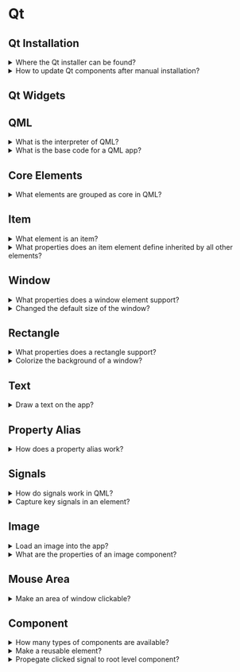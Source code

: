 # Qt

## Qt Installation

<details>
<summary>Where the Qt installer can be found?</summary>

> - Open source: qt.io/download-open-source
> - Commercial: qt.io/download
>
> ```sh
> chmod u+x qt*.run
> ./qt*.run
> ``````
> ---
> **Resources**
> - Cross-Platform Development with Qt6 and Modern C++ - Chapter 1
> ---
> **References**
> ---
</details>

<details>
<summary>How to update Qt components after manual installation?</summary>

> You can select new components to download and install or unselect them to
> remove them from your installation.
>
> ```sh
> ${QT_DIR}/MaintenanceTool.exe
> ``````
>
> ---
> **Resources**
> - Cross-Platform Development with Qt6 and Modern C++ - Chapter 1

> **References**
> ---
</details>

## Qt Widgets

## QML

<details>
<summary>What is the interpreter of QML?</summary>

> **Description**
>
> A runtime called the QmlEngine which loads the initial QML code. The
> developer can register C++ types with the runtime to interface with the
> native code. The `qml` tool is a pre-made runtime which is used directly.
>
> ---
> **Resources**
> - https://www.qt.io/product/qt6/qml-book
> ---
> **References**
> ---
</details>

<details>
<summary>What is the base code for a QML app?</summary>

> **Description**
>
> ```qml
> import QtQuick
>
> Window {
>     width: 640
>     height: 480
>     visible: true
>     title: qsTr("Sample")
> }
> ``````
>
> ---
> **Resources**
> - https://www.qt.io/product/qt6/qml-book
> ---
> **References**
> ---
</details>

## Core Elements

<details>
<summary>What elements are grouped as core in QML?</summary>

> **Description**
>
> - `Item`
> - `Rectangle`
> - `Text`
> - `Image`
> - `MouseArea`
>
> ---
> **Resources**
> - https://www.qt.io/product/qt6/qml-book

> **References**
> ---
</details>

## Item

<details>
<summary>What element is an item?</summary>

> `Item` is the base element for all visual elements as such all other visual
> elements inherits from `Item`. It doesn’t paint anything by itself but
> defines all properties which are common across all visual elements.
>
> The `Item` element is often used as a container for other elements, similar
> to the `div` element in HTML.
>
> ---
> **Resources**
> - https://www.qt.io/product/qt6/qml-book/ch04-qmlstart-core-elements
>
> ---
> **References**
> ---
</details>

<details>
<summary>What properties does an item element define inherited by all other elements?</summary>

> - **Geometry**: `x`, `y`, `width`, `height`, `z`
> - **Layouts**: `anchors`, `margins`
> - **Keys**: `Key`, `KeyNavigation`, `focus`
> - **Transformation**: `scale`, `rotate`, `transform`, `transformOrigin`
> - **Visual**: `opacity`, `visible`, `clip`, `smooth`
> - **State**: `states`, `state`, `transitions`
>
> ---
> **Resources**
> - https://www.qt.io/product/qt6/qml-book/ch04-qmlstart-core-elements
> ---
> **References**
> ---
</details>

## Window

<details>
<summary>What properties does a window element support?</summary>

> - `visible`
> - `visibilitity`
> - `title`
>
> ---
> **Resources**
> - https://www.qt.io/product/qt6/qml-book
> ---
> **References**
> ---
</details>

<details>
<summary>Changed the default size of the window?</summary>

> ```qml
> import QtQuick
>
> Window {
>     id: window
>     width: 300
>     height: 600
>     visible: true
>     visibility: Window.Maximized
>     title: qsTr("Image Viewer")
> }
> ``````
>
> ---
> **Resources**
> - https://www.qt.io/product/qt6/qml-book/ch04-qmlstart-core-elements
> ---
> **References**
> ---
</details>

## Rectangle

<details>
<summary>What properties does a rectangle support?</summary>

> **Description**
>
> `Rectangle` extends `Item` and adds following properties:
>
> - `color`
> - `border`: `border.radius`, `border.color`
> - `radius`
>
> ---
> **Resources**
> - https://www.qt.io/product/qt6/qml-book/ch04-qmlstart-core-elements
> ---
> **References**
> ---
</details>

<details>
<summary>Colorize the background of a window?</summary>

> ```qml
> import QtQuick
>
> Rectangle {
>     id: root
>     width: 600
>     height: 400
>     color: 'lightsteelblue'
> }
> ``````
>
> ---
> **Resources**
> - https://www.qt.io/product/qt6/qml-book
> ---
> **References**
> ---
</details>

## Text

<details>
<summary>Draw a text on the app?</summary>

> ```qml
> import QtQuick
>
> Window {
>     id: window
>     width: 640
>     height: 480
>     visible: true
>     title: qsTr("Image Viewer")
>
>     Text {
>         id: text
>         anchors.centerIn: parent
>         width: 100
>         height: 30
>         color: 'black'
>         horizontalAlignment: Text.AlignHCenter
>         verticalAlignment: Text.AlignVCenter
>         font.family: 'Ubuntu'
>         font.pixelSize: 18
>         text: 'Sample Text'
>         KeyNavigation.tab: other_text
>         focus: true
>         onHeightChanged: console.log('height: ', height)
>     }
> }
> ``````
>
> ---
> **Resources**
> - https://www.qt.io/product/qt6/qml-book
>
> ---
> **References**
> ---
</details>

## Property Alias

<details>
<summary>How does a property alias work?</summary>

> The alias keyword allows us to forward a property of an object or an object
> itself from within the type to an outer scope. A property alias does not need
> a type, it uses the type of the referenced property or object.
>
> ```qml
> property alias <name>: <reference>
> ``````
>
> ---
> **Resources**
> - https://www.qt.io/product/qt6/qml-book
> ---
> **References**
> ---
</details>

## Signals

<details>
<summary>How do signals work in QML?</summary>

> For every property, you can provide a signal handler. This handler is called after the property changes.
>
> ```qml
> ``````
> ---
> **Resources**
> - https://www.qt.io/product/qt6/qml-book
> ---
> **References**
> ---
</details>

<details>
<summary>Capture key signals in an element?</summary>

> ```qml
> Text {
>     id: label
>
>     onTextChanged: function(text) {
>         console.log("text changed to:", text)
>     }
>
>     Keys.onSpacePressed: {
>         log()
>     }
>
>     Keys.onEscapePressed: {
>         log()
>     }
>
>     function log() {
>         console.log('key pressed')
>     }
> }
> ``````
>
> ---
> **Resources**
> - https://www.qt.io/product/qt6/qml-book
> ---
> **References**
> ---
</details>

## Image

<details>
<summary>Load an image into the app?</summary>

> First, create a qrc resource file and add the image `assets/sample.png` as a
> resource.
>
> Then, modify `CMakeLists.txt` file to include `.qrc` file in your project.
>
> ```cmake
> qt_add_resources(RESOURCE_FILES assets.qrc)
> qt_add_executable(appsample
>     main.cpp
>     ${RESOURCE_FILES}
> )
> ``````
>
> Finally, add the image in an `Image` component:
>
> ```qml
> import QtQuick
>
> Window {
>     id: window
>     width: 680
>     height: 460
>
>     Image {
>         id: image
>         anchors.centerIn: parent
>         source: 'qrc:/assets/sample.png'
>     }
> }
> ``````
> ---
> **Resources**
> - https://www.qt.io/product/qt6/qml-book
> ---
> **References**
> ---
</details>

<details>
<summary>What are the properties of an image component?</summary>

> **Description**
>
> ```qml
> ``````
>
> ---
> **Resources**
> - https://www.qt.io/product/qt6/qml-book
> ---
> **References**
> ---
</details>

## Mouse Area

<details>
<summary>Make an area of window clickable?</summary>

> The mouse area is often used together with a visible item to execute commands
> when the user interacts with the visual part.
>
> ```qml
> import QtQuick
>
> Rectangle {
>     id: button
>     width: 60
>     height: 25
>     color: 'lightsteelblue'
>     MouseArea {
>         id: clickable_area
>         anchors.fill: parent
>         onClicked: image.visibility = !image.visilibity
>     }
> }
> ``````
> ---
> **Resources**
> - https://www.qt.io/product/qt6/qml-book/ch04-qmlstart-core-elements
>
> ---
> **References**
> ---
</details>

## Component

<details>
<summary>How many types of components are available?</summary>

> **Description**
>
> QML provides different ways to create components:
>
> - File-based component
> -
>
> ---
> **Resources**
> - https://www.qt.io/product/qt6/qml-book/ch04-qmlstart-components
> ---
> **References**
> ---
</details>

<details>
<summary>Make a reusable element?</summary>

> ```qml
> ``````
>
> ---
> **Resources**
> - https://www.qt.io/product/qt6/qml-book/ch04-qmlstart-components
> ---
> **References**
> ---
</details>

<details>
<summary>Propegate clicked signal to root level component?</summary>

> **Description**
>
> ```qml
> import QtQuick
>
> Rectangle {
>     id: root
>     width: 100
>     height: 300
>     color: 'lightsteelblue'
>
>     property alias text: label.text
>     signal clicked
>
>     Text {
>         id: label
>         anchors.centerIn: parent
>         text: 'start'
>     }
>
>     MouseArea {
>         anchors.fill: parent
>         onClicked: { root.clicked() }
>     }
> }
> ``````
>
> ---
> **Resources**
> - https://www.qt.io/product/qt6/qml-book/ch04-qmlstart-components
> ---
> **References**
> ---
</details>
